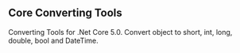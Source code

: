 <h2>Core Converting Tools</h2>

Converting Tools for .Net Core 5.0. Convert object to short, int, long, double, bool and DateTime.

